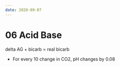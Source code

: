 ```yaml
---
date: 2020-09-07
---
```


# 06 Acid Base

delta AG + bicarb = real bicarb

- For every 10 change in CO2, pH changes by 0.08
